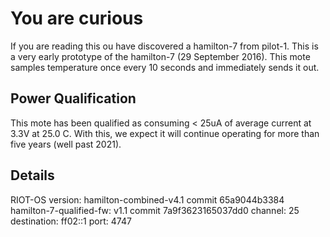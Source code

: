 # You are curious

If you are reading this ou have discovered a hamilton-7 from pilot-1. This is a
very early prototype of the hamilton-7 (29 September 2016). This mote samples
temperature once every 10 seconds and immediately sends it out.

## Power Qualification

This mote has been qualified as consuming < 25uA of average current at 3.3V
at 25.0 C. With this, we expect it will continue operating for more than
five years (well past 2021).

## Details

RIOT-OS version: hamilton-combined-v4.1 commit 65a9044b3384
hamilton-7-qualified-fw: v1.1 commit 7a9f3623165037dd0
channel: 25
destination: ff02::1
port: 4747
